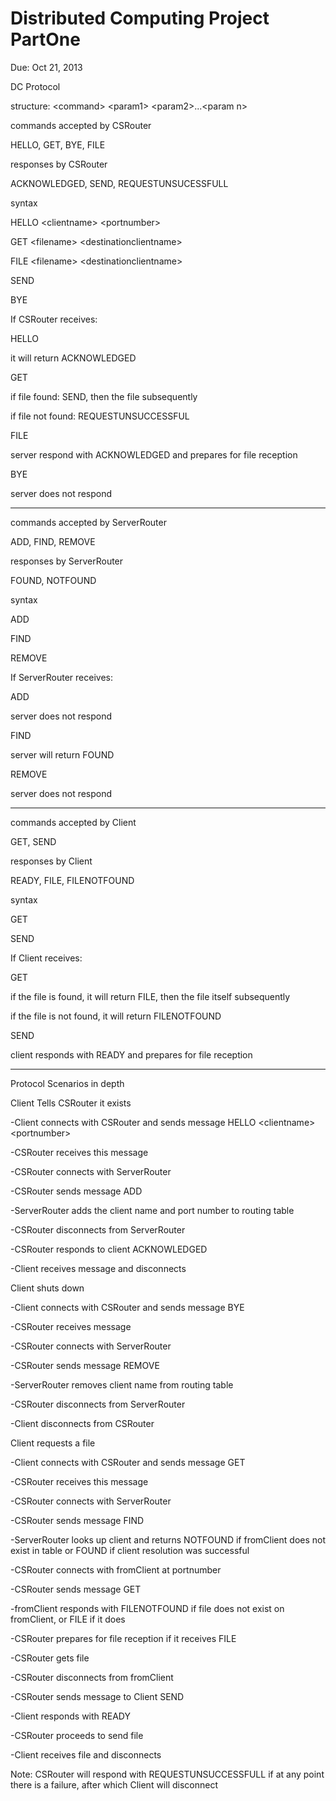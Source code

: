 Distributed Computing Project PartOne
==================================
Due: Oct 21, 2013

DC Protocol

structure: \<command> \<param1> \<param2>...\<param n>



commands accepted by CSRouter

HELLO, GET, BYE, FILE




responses by CSRouter

ACKNOWLEDGED, SEND, REQUESTUNSUCESSFULL




syntax

HELLO \<clientname> \<portnumber>

GET \<filename> \<destinationclientname>

FILE \<filename> \<destinationclientname>

SEND <filename> <fromclientname>

BYE <clientname>



  

If CSRouter receives:

HELLO <clientname> <portnumber>

it will return ACKNOWLEDGED

GET <filename> <destinationclientname>

if file found: SEND, then the file subsequently

if file not found: REQUESTUNSUCCESSFUL

FILE

server respond with ACKNOWLEDGED and prepares for file reception

BYE

server does not respond


---------------------------------------


commands accepted by ServerRouter

ADD, FIND, REMOVE




responses by ServerRouter

FOUND, NOTFOUND




syntax

ADD <clientname> <portnumber>

FIND <destinationclientname>

REMOVE <clientname>




If ServerRouter receives:

ADD <clientname> <portnumber>

server does not respond

FIND <destinationclientname>

server will return FOUND <portnumber>

REMOVE <clientname>

server does not respond


----------------------------------  

commands accepted by Client

GET, SEND




responses by Client

READY, FILE, FILENOTFOUND




syntax

GET <filename> <destinationclientname>

SEND <filename> <destinationclientname>




If Client receives:

GET <filename> <clientname>

if the file is found, it will return FILE, then the file itself subsequently

if the file is not found, it will return FILENOTFOUND

SEND <filename> <fromclientname>

client responds with READY and prepares for file reception


-----------------------------------


Protocol Scenarios in depth

Client Tells CSRouter it exists

-Client connects with CSRouter and sends message HELLO \<clientname> \<portnumber>

-CSRouter receives this message

-CSRouter connects with ServerRouter

-CSRouter sends message ADD <clientname> <portnumber> 

-ServerRouter adds the client name and port number to routing table

-CSRouter disconnects from ServerRouter

-CSRouter responds to client ACKNOWLEDGED

-Client receives message and disconnects


Client shuts down

-Client connects with CSRouter and sends message BYE <clientname>

-CSRouter receives message

-CSRouter connects with ServerRouter

-CSRouter sends message REMOVE <clientname>

-ServerRouter removes client name from routing table

-CSRouter disconnects from ServerRouter

-Client disconnects from CSRouter


Client requests a file

-Client connects with CSRouter and sends message GET <filename> <fromclient>

-CSRouter receives this message

-CSRouter connects with ServerRouter

-CSRouter sends message FIND <fromclient>

-ServerRouter looks up client and returns NOTFOUND if fromClient does not exist in table or FOUND <portnumber> if client resolution was successful

-CSRouter connects with fromClient at portnumber

-CSRouter sends message GET <filename>

-fromClient responds with FILENOTFOUND if file does not exist on fromClient, or FILE if it does

-CSRouter prepares for file reception if it receives FILE

-CSRouter gets file

-CSRouter disconnects from fromClient

-CSRouter sends message to Client SEND <filename>

-Client responds with READY

-CSRouter proceeds to send file

-Client receives file and disconnects

Note: CSRouter will respond with REQUESTUNSUCCESSFULL if at any point there is a failure, after which Client will disconnect
